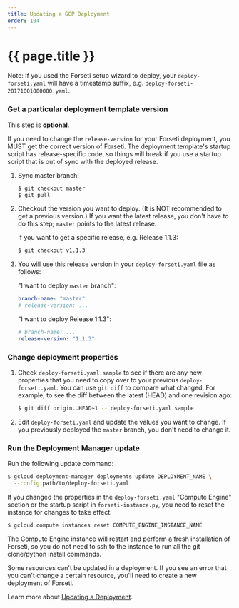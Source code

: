 ```yaml
---
title: Updating a GCP Deployment
order: 104
---
```

#  {{ page.title }}

Note: If you used the Forseti setup wizard to deploy, your `deploy-forseti.yaml`
will have a timestamp suffix, e.g. `deploy-forseti-20171001000000.yaml`.

### Get a particular deployment template version
This step is **optional**.

If you need to change the `release-version` for your Forseti deployment, you MUST
get the correct version of Forseti. The deployment template's startup
script has release-specific code, so things will break if you use a startup script that
is out of sync with the deployed release.

1. Sync master branch:

   ```bash
   $ git checkout master
   $ git pull
   ```

2. Checkout the version you want to deploy. (It is NOT recommended to get a previous
   version.) If you want the latest release, you don't have to do this step; `master`
   points to the latest release.

   If you want to get a specific release, e.g. Release 1.1.3:

   ```bash
   $ git checkout v1.1.3
   ```

3. You will use this release version in your `deploy-forseti.yaml` file as follows:

   "I want to deploy `master` branch":

   ```yaml
   branch-name: "master"
   # release-version: ...
   ```

   "I want to deploy Release 1.1.3":

   ```yaml
   # branch-name: ...
   release-version: "1.1.3"
   ```

### Change deployment properties
1. Check `deploy-forseti.yaml.sample` to see if there are any new properties
   that you need to copy over to your previous `deploy-forseti.yaml`. You can use
   `git diff` to compare what changed. For example, to see the diff between the latest
   (HEAD) and one revision ago:

   ```bash
   $ git diff origin..HEAD~1 -- deploy-forseti.yaml.sample
   ```

1. Edit `deploy-forseti.yaml` and update the values you want to change. If you
   previously deployed the `master` branch, you don't need to change it.

### Run the Deployment Manager update
Run the following update command:

```bash
$ gcloud deployment-manager deployments update DEPLOYMENT_NAME \
  --config path/to/deploy-forseti.yaml
```

If you changed the properties in the `deploy-forseti.yaml` "Compute Engine"
section or the startup script in `forseti-instance.py`, you need to reset
the instance for changes to take effect:

  ```bash
  $ gcloud compute instances reset COMPUTE_ENGINE_INSTANCE_NAME
  ```

The Compute Engine instance will restart and perform a fresh installation of Forseti, so you do
not need to ssh to the instance to run all the git clone/python install commands.

Some resources can't be updated in a deployment. If you see an error that you can't
change a certain resource, you'll need to create a new deployment of Forseti.

Learn more about [Updating a Deployment](https://cloud.google.com/deployment-manager/docs/deployments/updating-deployments).
